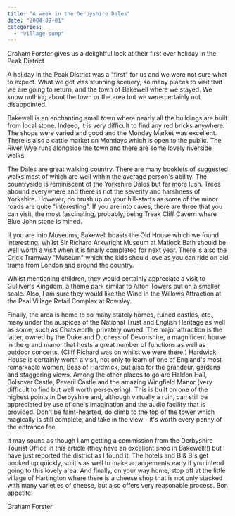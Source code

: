 ```yaml
---
title: "A week in the Derbyshire Dales"
date: "2004-09-01"
categories: 
  - "village-pump"
---
```


Graham Forster gives us a delightful look at their first ever holiday in the Peak District

A holiday in the Peak District was a "first" for us and we were not sure what to expect. What we got was stunning scenery, so many places to visit that we are going to return, and the town of Bakewell where we stayed. We know nothing about the town or the area but we were certainly not disappointed.

Bakewell is an enchanting small town where nearly all the buildings are built from local stone. Indeed, it is very difficult to find any red bricks anywhere. The shops were varied and good and the Monday Market was excellent. There is also a cattle market on Mondays which is open to the public. The River Wye runs alongside the town and there are some lovely riverside walks.

The Dales are great walking country. There are many booklets of suggested walks most of which are well within the average person's ability. The countryside is reminiscent of the Yorkshire Dales but far more lush. Trees abound everywhere and there is not the severity and harshness of Yorkshire. However, do brush up on your hill-starts as some of the minor roads are quite "interesting". If you are into caves, there are three that you can visit, the most fascinating, probably, being Treak Cliff Cavern where Blue John stone is mined.

If you are into Museums, Bakewell boasts the Old House which we found interesting, whilst Sir Richard Arkwright Museum at Matlock Bath should be well worth a visit when it is finally completed for next year. There is also the Crick Tramway "Museum" which the kids should love as you can ride on old trams from London and around the country.

Whilst mentioning children, they would certainly appreciate a visit to Gulliver's Kingdom, a theme park similar to Alton Towers but on a smaller scale. Also, I am sure they would like the Wind in the Willows Attraction at the Peal Village Retail Complex at Rowsley.

Finally, the area is home to so many stately homes, ruined castles, etc., many under the auspices of the National Trust and English Heritage as well as some, such as Chatsworth, privately owned. The major attraction is the latter, owned by the Duke and Duchess of Devonshire, a magnificent house in the grand manor that hosts a great number of functions as well as outdoor concerts. (Cliff Richard was on whilst we were there.) Hardwick House is certainly worth a visit, not only to learn of one of England's most remarkable women, Bess of Hardwick, but also for the grandeur, gardens and staggering views. Among the other places to go are Haldon Hall, Bolsover Castle, Peveril Castle and the amazing Wingfield Manor (very difficult to find but well worth persevering). This is built on one of the highest points in Derbyshire and, although virtually a ruin, can still be appreciated by use of one's imagination and the audio facility that is provided. Don't be faint-hearted, do climb to the top of the tower which magically is still complete, and take in the view - it's worth every penny of the entrance fee.

It may sound as though I am getting a commission from the Derbyshire Tourist Office in this article (they have an excellent shop in Bakewell!!) but I have just reported the district as I found it. The hotels and B & B's get booked up quickly, so it's as well to make arrangements early if you intend going to this lovely area. And finally, on your way home, stop off at the little village of Hartington where there is a cheese shop that is not only stacked with many varieties of cheese, but also offers very reasonable process. Bon appetite!

Graham Forster

